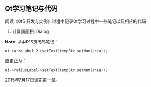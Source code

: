 ## Qt学习笔记与代码

阅读《Qt5 开发与实例》过程中记录Qt学习过程中一些笔记以及相应的代码

1. 计算圆面积: Dialog

**Note**: 书中P15页代码笔误：

```cpp
ui->areaLabel_2->setText(tempStr.setNum(area));
```

应更正为：

```cpp
ui->radiusLabel->setText(tempStr.setNum(area));
```

2015年7月17日读完第一章。